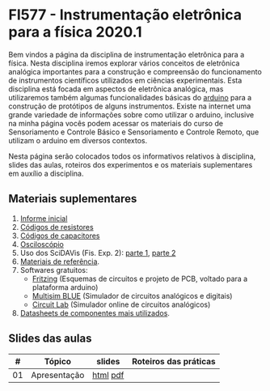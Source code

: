 # FI577 - Instrumentação eletrônica para a física 2020.1

Bem vindos a página da disciplina de instrumentação eletrônica para a física. Nesta disciplina iremos explorar vários conceitos de eletrônica analógica importantes para a construção e compreensão do funcionamento de instrumentos científicos utilizados em ciências experimentais. Esta disciplina está focada em aspectos de eletrônica analógica, mas utilizaremos também algumas funcionalidades básicas do [arduino](http://www.arduino.cc) para a construção de protótipos de alguns instrumentos. Existe na internet uma grande variedade de informações sobre como utilizar o arduino, inclusive na minha página vocês podem acessar os materiais do curso de Sensoriamento e Controle Básico e Sensoriamento e Controle Remoto, que utilizam o arduino em diversos contextos.

Nesta página serão colocados todos os informativos relativos à disciplina, slides das aulas, roteiros dos experimentos e os materiais suplementares em auxílio a disciplina.

## Materiais suplementares

1. [Informe inicial](https://www.dropbox.com/s/epjucqq14m89eja/informe_inicial.pdf?dl=0)
2. [Códigos de resistores](https://www.dropbox.com/s/wi2noqxyjh0t8lo/Codigos%20de%20resistores.pdf?dl=0)
3. [Códigos de capacitores](https://www.dropbox.com/s/4fk2uekn3qufo8d/Codigos%20de%20capacitores.pdf?dl=0)
4. [Osciloscópio](https://www.dropbox.com/s/27jkhdf64go2dct/osciloscopio.pdf?dl=0)
5. Uso dos SciDAVis (Fis. Exp. 2): [parte 1](https://www.dropbox.com/s/4hdohjn9ll97qmc/SciDAVis_parte1.pdf?dl=0), [parte 2](https://www.dropbox.com/s/mgtxv6btrl2gcwi/SciDAVis_parte2.pdf?dl=0)
6. [Materiais de referência](https://www.dropbox.com/sh/f73n8vs0ccafqpu/AAB8iAgAwVgewlVsg-zLfeWna?dl=0).
7. Softwares gratuitos:
    * [Fritzing](http://www.fritzing.org) (Esquemas de circuitos e projeto de PCB, voltado para a plataforma arduino)
    * [Multisim BLUE](http://br.mouser.com/MultiSimBlue/) (Simulador de circuitos analógicos e digitais)
    * [Circuit Lab](https://www.circuitlab.com/) (Simulador online de circuitos analógicos)
8. [Datasheets de componentes mais utilizados](https://www.dropbox.com/sh/dl8jiwfwkbjbq1x/AAA4qV4bV7E9Z2WQf2YLULjJa?dl=0).

## Slides das aulas

| #  | Tópico                              | slides                          | Roteiros das práticas                        |
|----|-------------------------------------|---------------------------------|----------------------------------------------|
| 01 | Apresentação    | [html][s01-html] [pdf][s01-pdf] |                                              |


[s01-html]: instrumentacao_fisica/capitulo_1.html
[s01-pdf]: https://www.dropbox.com/s/tumckbsmkx06uwn/capitulo_1.pdf?dl=0

[p01-pdf]: https://www.dropbox.com/s/mbbllnntcbqeb9h/pratica_1.pdf?dl=0
